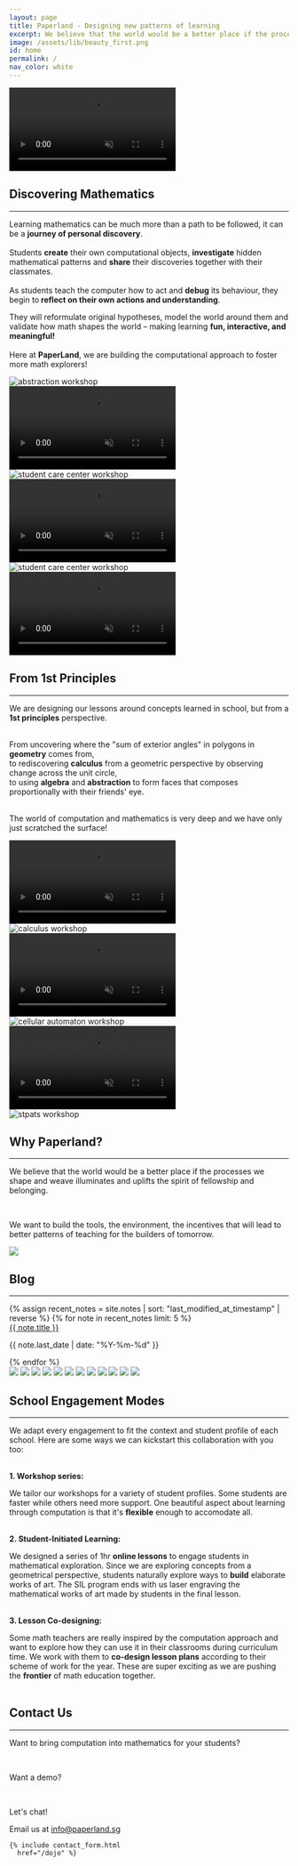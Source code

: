```yaml
---
layout: page
title: Paperland - Designing new patterns of learning
excerpt: We believe that the world would be a better place if the processes we shape illuminates and uplifts the spirit of fellowship and belonging. 
image: /assets/lib/beauty_first.png
id: home
permalink: /
nav_color: white
---
```


<section class="h-[40vh] md:h-[48vh] lg:h-[52vh]">
  <video class="absolute top-0 left-0 w-screen h-[48vh] object-cover brightness-[40%] -z-10 md:h-[56vh] lg:h-[60vh]" src="/assets/lib/landing/hero_video.mp4" alt="Math x Computation hero video" autoplay loop muted playsinline />

  <div class="flex flex-col items-center justify-center">
    <h1 class="text-6xl tracking-tighter text-center font-paperlang lg:text-9xl">PaperLand.</h1>
    <div class="my-6 text-lg text-center text-white lg:my-8 lg:text-2xl font-paperlang">Designing a Computational approach to learning Mathematics</div>
    <a class="px-4 py-2 rounded-md bg-primary" href="https://dojo.paperland.sg/welcome">Try Demo</a>
  </div>
</section>





<!-- Discovering mathematics section -->
<section class="mb-8 lg:mx-60">
<h2 class="my-8 text-3xl font-bold text-center lg:text-4xl">Discovering Mathematics</h2><hr class="mb-8">
Learning mathematics can be much more than a path to be followed, it can be a  <strong class="text-orange-850">journey of personal discovery</strong>.
<br>
<br> 
Students <strong class="text-orange-850">create</strong> their own computational objects,  <strong class="text-orange-850">investigate</strong> hidden mathematical patterns and <strong class="text-orange-850">share</strong> their discoveries together with their classmates.
<br>
<br>
 As students teach the computer how to act and <strong class="text-orange-850">debug</strong> its behaviour, they begin to<strong class="text-orange-850"> reflect on their own actions and understanding</strong>.
 
 They will reformulate original hypotheses, model the world around them and validate how math shapes the world – making learning <strong class="text-orange-850">fun, interactive, and meaningful!</strong> 
<br>
<br>
Here at <strong class="text-orange-850">PaperLand</strong>, we are building the computational approach to foster more math explorers!
<br>

</section>
<div class="grid grid-cols-1 gap-4 sm:grid-cols-2">
    <div class="hidden sm:grid sm:gap-4">
        <div>
            <img class="h-auto max-w-full rounded-lg" src="/assets/lib/landing/wan_workshop_16x9.jpg" alt="abstraction workshop">
        </div>
        <div>
            <video class="h-auto max-w-full rounded-lg" src="/assets/lib/landing/tree.mp4" alt="tree animation" autoplay loop muted playsinline />
        </div>
        <div>
            <img class="h-auto max-w-full rounded-lg" src="/assets/lib/landing/knowledge_park_16x9.webp" alt="student care center workshop">
        </div>
    </div>
    <div class="grid gap-4">
        <div>
            <video class="h-auto max-w-full rounded-lg" src="/assets/lib/landing/polygon.mp4" alt="shell animation" autoplay loop muted playsinline />
        </div>
        <div>
            <img class="h-auto max-w-full rounded-lg" src="/assets/lib/landing/senang_16x9.webp" alt="student care center workshop">
        </div>
        <div>
            <video class="h-auto max-w-full rounded-lg" src="/assets/lib/landing/shell.mp4" alt="polygon animation" autoplay loop muted playsinline />
        </div>
    </div>
</div>



<!-- 1st Principles section -->
<section class="mb-8 mt-36 lg:mx-60">
<h2 class="my-8 text-3xl font-bold text-center lg:text-4xl">From 1st Principles</h2><hr class="mb-8">

We are designing our lessons around concepts learned in school, but from a <strong class="text-orange-850">1st principles</strong> perspective.<br>
<br>

From uncovering where the "sum of exterior angles" in polygons in <strong class="text-orange-850">geometry</strong> comes from,<br>
to rediscovering <strong class="text-orange-850">calculus</strong> from a geometric perspective by observing change across the unit circle,<br>
to using <strong class="text-orange-850">algebra</strong> and <strong class="text-orange-850">abstraction</strong> to form faces that composes proportionally with their friends' eye.<br>
<br>

The world of computation and mathematics is very deep and we have only just scratched the surface!
</section>
<div class="grid grid-cols-1 gap-4 sm:grid-cols-2">
    <div class="hidden sm:grid sm:gap-4">
        <div>
            <video class="h-auto max-w-full rounded-lg" src="/assets/lib/landing/xsinx.mp4" alt="benz animation" autoplay loop muted playsinline />
        </div>
        <div>
            <img class="h-auto max-w-full rounded-lg" src="/assets/lib/landing/SUTD_calculus_16x9.jpg" alt="calculus workshop">
        </div>
        <div>
            <video class="h-auto max-w-full rounded-lg" src="/assets/lib/landing/benz.mp4" alt="xsin(x) animation" autoplay loop muted playsinline />
        </div>
    </div>
    <div class="grid gap-4">
        <div>
            <img class="h-auto max-w-full rounded-lg" src="/assets/lib/landing/ca_workshop_16x9.jpg" alt="cellular automaton workshop">
        </div>
        <div>
            <video class="h-auto max-w-full rounded-lg" src="/assets/lib/landing/unit_circle.mp4" alt="trigo unit circle animation" autoplay loop muted playsinline />
        </div>
        <div>
            <img class="h-auto max-w-full rounded-lg" src="/assets/lib/landing/stpats_discord_bot_workshop_16x9.jpg" alt="stpats workshop">
        </div>
    </div>
</div>



<section class="mt-36">
  <h2 class="my-8 text-4xl text-center">Why Paperland?</h2><hr>
  <div class="sm:flex sm:justify-center">
    <div class="m-8 sm:w-5/12 sm:h-5/12">
      <p>We believe that the world would be a better place if the processes we shape and weave illuminates and uplifts the spirit of fellowship and belonging.</p>
      <br>
      <p>We want to build the tools, the environment, the incentives that will lead to better patterns of teaching for the builders of tomorrow.</p>
    </div>
    <div class="m-8 sm:w-1/4 sm:h-1/4">
      <img class="rounded-md" src="/assets/lib/landing/castle_sun_1x1.png" />
    </div>
  </div>
</section>



<section id="blog" class="mt-36 lg:mx-60">
  <h2 class="my-8 text-4xl text-center">Blog</h2><hr>
  <div class="grid grid-cols-1 gap-4 my-8 sm:grid-cols-2">
    {% assign recent_notes = site.notes | sort: "last_modified_at_timestamp" | reverse %}
      {% for note in recent_notes limit: 5 %}
          <div class="p-4 border rounded-lg bg-primary-light">
            <!-- <img src="assets/lib/conquer.png" alt="Placeholder Image" class="object-cover rounded-md"> -->
            <div class="px-1 py-4">
              <a class="internal-link" href="{{ site.baseurl }}{{ note.url }}" data-tooltip="true">{{ note.title }}</a>
              <p class="text-base text-gray-700">
                {{ note.last_date | date: "%Y-%m-%d" }}
              </p>
            </div>
          </div>
      {% endfor %}
  </div>
</section>




<!-- School Engagement Modes section -->
<div class="relative w-full overflow-hidden mt-52">
    <!-- Left Fade -->
    <div class="absolute top-0 left-0 z-10 w-20 h-full pointer-events-none lg:w-28 bg-gradient-to-r from-white to-transparent"></div>
    <!-- marquee -->
    <div class="flex space-x-8 animate-marquee whitespace-nowrap">
        <img src="assets/lib/school_logos/sutd_logo_grayscale.png" class="h-8 lg:h-32 no-border "/>
        <img src="assets/lib/school_logos/sst_logo_1x1_grayscale.png" class="h-16 lg:h-32 no-border"/>
        <img src="assets/lib/school_logos/stpats_logo_1x1_grayscale.png" class="h-16 lg:h-32 no-border"/>
        <img src="assets/lib/school_logos/CHIJKC_logo_1x1_grayscale.jpg" class="h-16 lg:h-32 no-border"/>
        <img src="assets/lib/school_logos/swiss_cottage_grayscale.png" class="h-16 lg:h-32 no-border"/>
        <img src="assets/lib/school_logos/cck_logo_1x1_grayscale.jpg" class="h-16 lg:h-32 no-border"/>
        <!-- Duplicated to create "endless" loop effect -->
        <img src="assets/lib/school_logos/sutd_logo_grayscale.png" class="h-8 lg:h-32 no-border "/>
        <img src="assets/lib/school_logos/sst_logo_1x1_grayscale.png" class="h-16 lg:h-32 no-border"/>
        <img src="assets/lib/school_logos/stpats_logo_1x1_grayscale.png" class="h-16 lg:h-32 no-border"/>
        <img src="assets/lib/school_logos/CHIJKC_logo_1x1_grayscale.jpg" class="h-16 lg:h-32 no-border"/>
        <img src="assets/lib/school_logos/swiss_cottage_grayscale.png" class="h-16 lg:h-32 no-border"/>
        <img src="assets/lib/school_logos/cck_logo_1x1_grayscale.jpg" class="h-16 lg:h-32 no-border"/>
    </div>
    <!-- Right Fade -->
    <div class="absolute top-0 right-0 w-20 h-full pointer-events-none lg:w-28 bg-gradient-to-l from-white to-transparent"></div>
</div>
<section class=" lg:mx-60">
<h2 class="my-8 text-3xl font-bold text-center lg:text-4xl">School Engagement Modes</h2><hr class="mb-8">

We adapt every engagement to fit the context and student profile of each school. Here are some ways we can kickstart this collaboration with you too:<br>
<br>

<strong class="text-orange-850">1. Workshop series:</strong><br>
<div class="ml-5">
We tailor our workshops for a variety of student profiles. Some students are faster while others need more support. One beautiful aspect about learning through computation is that it's <strong class="text-orange-850">flexible</strong> enough to accomodate all.<br>
</div>
<br>

<strong class="text-orange-850">2. Student-Initiated Learning:</strong><br>
<div class="ml-5">
We designed a series of 1hr <strong class="text-orange-850">online lessons</strong> to engage students in mathematical exploration. Since we are exploring concepts from a geometrical perspective, students naturally explore ways to <strong class="text-orange-850">build</strong> elaborate works of art. The SIL program ends with us laser engraving the mathematical works of art made by students in the final lesson.<br>
</div>
<br>

<strong class="text-orange-850">3. Lesson Co-designing:</strong><br>
<div class="ml-5">
Some math teachers are really inspired by the computation approach and want to explore how they can use it in their classrooms during curriculum time. We work with them to <strong class="text-orange-850">co-design lesson plans</strong> according to their scheme of work for the year. These are super exciting as we are pushing the <strong class="text-orange-850">frontier</strong> of math education together.<br>
</div>
<br>

</section>




<!-- Contact us -->
<section id="contact" class="mt-36">
  <h2 class="my-8 text-4xl text-center">Contact Us</h2><hr>

  <div class="my-8 sm:flex sm:justify-center">
    <div class="m-8 sm:w-5/12">
      <p>Want to bring computation into mathematics for your students?</p><br>
      <p>Want a demo?</p><br>
      <p>Let's chat!</p>
      Email us at <a class="underline" href="mailto:info@paperland.sg">info@paperland.sg</a>
    </div>
    
    {% include contact_form.html
      href="/dojo" %}
  </div>
</section>
